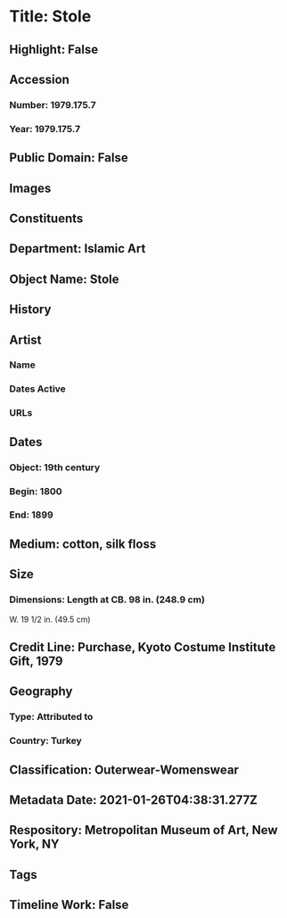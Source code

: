 # Title: Stole
## Highlight: False
## Accession
### Number: 1979.175.7
### Year: 1979.175.7
## Public Domain: False
## Images
## Constituents
## Department: Islamic Art
## Object Name: Stole
## History
## Artist
### Name
### Dates Active
### URLs
## Dates
### Object: 19th century
### Begin: 1800
### End: 1899
## Medium: cotton, silk floss
## Size
### Dimensions: Length at CB. 98 in. (248.9 cm)
W. 19 1/2 in. (49.5 cm)
## Credit Line: Purchase, Kyoto Costume Institute Gift, 1979
## Geography
### Type: Attributed to
### Country: Turkey
## Classification: Outerwear-Womenswear
## Metadata Date: 2021-01-26T04:38:31.277Z
## Respository: Metropolitan Museum of Art, New York, NY
## Tags
## Timeline Work: False